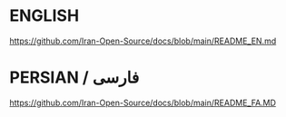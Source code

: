 # ENGLISH
https://github.com/Iran-Open-Source/docs/blob/main/README_EN.md

# PERSIAN / فارسی
https://github.com/Iran-Open-Source/docs/blob/main/README_FA.MD
